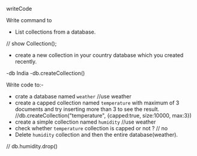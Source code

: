 writeCode

Write command to

- List collections from a database.

// show Collection();

- create a new collection in your country database which you created recently.

-db India
-db.createCollection()

Write code to:-

- crate a database named `weather`
  //use weather
- create a capped collection named `temperature` with maximum of 3 documents and try inserting more than 3 to see the result.
  //db.createCollection("temperature", {capped:true, size:10000, max:3})
- create a simple collection named `humidity`
  //use weather
- check whether `temperature` collection is capped or not ?
  // no
- Delete `humidity` collection and then the entire database(weather).

// db.humidity.drop()
